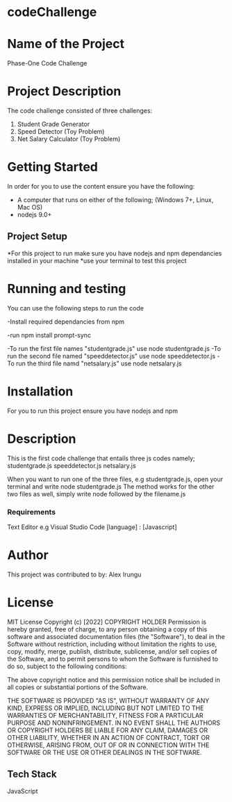 # codeChallenge

# Name of the Project
Phase-One Code Challenge

# Project Description

The code challenge consisted of three challenges:
1. Student Grade Generator
2. Speed Detector (Toy Problem)
3. Net Salary Calculator (Toy Problem)

# Getting Started
In order for you to use the content ensure you have the following:

- A computer that runs on either of the following; (Windows 7+, Linux, Mac OS)
- nodejs 9.0+

## Project Setup
*For this project to run make sure you have nodejs and npm dependancies installed in your machine
*use your terminal to test this project

# Running and testing
You can use the following steps to run the code

-Install required dependancies from npm

-run npm install prompt-sync 

-To run the first file names "studentgrade.js"
    use node studentgrade.js
-To run the second file named "speeddetector.js"
    use node speeddetector.js
-To run the third file namd "netsalary.js"
    use node netsalary.js

# Installation
For you to run this project ensure you have nodejs and npm

# Description
This is the first code challenge that entails three js codes namely; 
        studentgrade.js
        speeddetector.js
        netsalary.js

When you want to run one of the three files, e.g studentgrade.js, open your terminal and write node studentgrade.js
The method works for the other two files as well, simply write node followed by the filename.js


### Requirements
Text Editor e.g Visual Studio Code
[language] : [Javascript]

# Author
This project was contributed to by:
Alex Irungu

# License
MIT License
Copyright (c) [2022] COPYRIGHT HOLDER
Permission is hereby granted, free of charge, to any person obtaining a copy of this software and associated documentation files (the "Software"), to deal in the Software without restriction, including without limitation the rights to use, copy, modify, merge, publish, distribute, sublicense, and/or sell copies of the Software, and to permit persons to whom the Software is furnished to do so, subject to the following conditions:

The above copyright notice and this permission notice shall be included in all copies or substantial portions of the Software.

THE SOFTWARE IS PROVIDED "AS IS", WITHOUT WARRANTY OF ANY KIND, EXPRESS OR IMPLIED, INCLUDING BUT NOT LIMITED TO THE WARRANTIES OF MERCHANTABILITY, FITNESS FOR A PARTICULAR PURPOSE AND NONINFRINGEMENT. IN NO EVENT SHALL THE AUTHORS OR COPYRIGHT HOLDERS BE LIABLE FOR ANY CLAIM, DAMAGES OR OTHER LIABILITY, WHETHER IN AN ACTION OF CONTRACT, TORT OR OTHERWISE, ARISING FROM, OUT OF OR IN CONNECTION WITH THE SOFTWARE OR THE USE OR OTHER DEALINGS IN THE
SOFTWARE.

## Tech Stack
JavaScript
